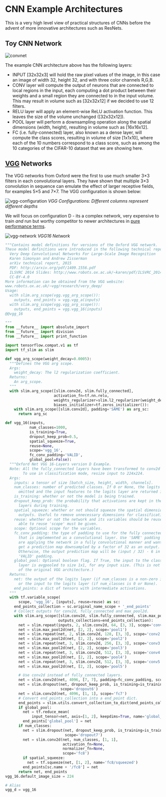 # CNN Example Architectures

This is a very high level view of practical structures of CNNs before the advent of more innovative architectures such as ResNets. 

## Toy CNN Network 

![convnet](images/simple-cnn.jpeg)

The example CNN architecture above has the following layers:

* INPUT [32x32x3] will hold the raw pixel values of the image, in this case an image of width 32, height 32, and with three color channels R,G,B.
* CONV layer will compute the output of neurons that are connected to local regions in the input, each computing a dot product between their weights and a small region they are connected to in the input volume. This may result in volume such as [32x32x12] if we decided to use 12 filters.
* RELU layer will apply an element-wise ReLU activation function. This leaves the size of the volume unchanged ([32x32x12]).
* POOL layer will perform a downsampling operation along the spatial dimensions (width, height), resulting in volume such as [16x16x12].
* FC (i.e. fully-connected) layer, also known as a dense layer, will compute the class scores, resulting in volume of size [1x1x10], where each of the 10 numbers correspond to a class score, such as among the 10 categories of the CIFAR-10 dataset that we are showing here. 


## [VGG](https://arxiv.org/pdf/1409.1556.pdf) Networks

The VGG networks from Oxford were the first to use much smaller 3×3 filters in each convolutional layers. They have shown that multiple 3×3 convolution in sequence can emulate the effect of larger receptive fields, for examples 5×5 and 7×7. The VGG configuration is shown below:

![vgg-configuration](images/vgg-configurations.png)
_VGG Configurations: Different columns represent different depths_

We will focus on configuration D - its a complex network, very expensive to train _and_ run but worthy competitor to newer architectures in [pure performance terms](https://github.com/keras-team/keras-applications). 

![vgg-network](images/vgg-network.png)
_VGG16 Network_

```python
"""Contains model definitions for versions of the Oxford VGG network.
These model definitions were introduced in the following technical report:
  Very Deep Convolutional Networks For Large-Scale Image Recognition
  Karen Simonyan and Andrew Zisserman
  arXiv technical report, 2015
  PDF: http://arxiv.org/pdf/1409.1556.pdf
  ILSVRC 2014 Slides: http://www.robots.ox.ac.uk/~karen/pdf/ILSVRC_2014.pdf
  CC-BY-4.0
More information can be obtained from the VGG website:
www.robots.ox.ac.uk/~vgg/research/very_deep/
Usage:
  with slim.arg_scope(vgg.vgg_arg_scope()):
    outputs, end_points = vgg.vgg_a(inputs)
  with slim.arg_scope(vgg.vgg_arg_scope()):
    outputs, end_points = vgg.vgg_16(inputs)
@@vgg_16

"""
from __future__ import absolute_import
from __future__ import division
from __future__ import print_function

import tensorflow.compat.v1 as tf
import tf_slim as slim

def vgg_arg_scope(weight_decay=0.0005):
  """Defines the VGG arg scope.
  Args:
    weight_decay: The l2 regularization coefficient.
  Returns:
    An arg_scope.
  """
  with slim.arg_scope([slim.conv2d, slim.fully_connected],
                      activation_fn=tf.nn.relu,
                      weights_regularizer=slim.l2_regularizer(weight_decay),
                      biases_initializer=tf.zeros_initializer()):
    with slim.arg_scope([slim.conv2d], padding='SAME') as arg_sc:
      return arg_sc

def vgg_16(inputs,
           num_classes=1000,
           is_training=True,
           dropout_keep_prob=0.5,
           spatial_squeeze=True,
           reuse=None,
           scope='vgg_16',
           fc_conv_padding='VALID',
           global_pool=False):
  """Oxford Net VGG 16-Layers version D Example.
  Note: All the fully_connected layers have been transformed to conv2d layers.
        To use in classification mode, resize input to 224x224.
  Args:
    inputs: a tensor of size [batch_size, height, width, channels].
    num_classes: number of predicted classes. If 0 or None, the logits layer is
      omitted and the input features to the logits layer are returned instead.
    is_training: whether or not the model is being trained.
    dropout_keep_prob: the probability that activations are kept in the dropout
      layers during training.
    spatial_squeeze: whether or not should squeeze the spatial dimensions of the
      outputs. Useful to remove unnecessary dimensions for classification.
    reuse: whether or not the network and its variables should be reused. To be
      able to reuse 'scope' must be given.
    scope: Optional scope for the variables.
    fc_conv_padding: the type of padding to use for the fully connected layer
      that is implemented as a convolutional layer. Use 'SAME' padding if you
      are applying the network in a fully convolutional manner and want to
      get a prediction map downsampled by a factor of 32 as an output.
      Otherwise, the output prediction map will be (input / 32) - 6 in case of
      'VALID' padding.
    global_pool: Optional boolean flag. If True, the input to the classification
      layer is avgpooled to size 1x1, for any input size. (This is not part
      of the original VGG architecture.)
  Returns:
    net: the output of the logits layer (if num_classes is a non-zero integer),
      or the input to the logits layer (if num_classes is 0 or None).
    end_points: a dict of tensors with intermediate activations.
  """
  with tf.variable_scope(
      scope, 'vgg_16', [inputs], reuse=reuse) as sc:
    end_points_collection = sc.original_name_scope + '_end_points'
    # Collect outputs for conv2d, fully_connected and max_pool2d.
    with slim.arg_scope([slim.conv2d, slim.fully_connected, slim.max_pool2d],
                        outputs_collections=end_points_collection):
      net = slim.repeat(inputs, 2, slim.conv2d, 64, [3, 3], scope='conv1')
      net = slim.max_pool2d(net, [2, 2], scope='pool1')
      net = slim.repeat(net, 2, slim.conv2d, 128, [3, 3], scope='conv2')
      net = slim.max_pool2d(net, [2, 2], scope='pool2')
      net = slim.repeat(net, 3, slim.conv2d, 256, [3, 3], scope='conv3')
      net = slim.max_pool2d(net, [2, 2], scope='pool3')
      net = slim.repeat(net, 3, slim.conv2d, 512, [3, 3], scope='conv4')
      net = slim.max_pool2d(net, [2, 2], scope='pool4')
      net = slim.repeat(net, 3, slim.conv2d, 512, [3, 3], scope='conv5')
      net = slim.max_pool2d(net, [2, 2], scope='pool5')

      # Use conv2d instead of fully_connected layers.
      net = slim.conv2d(net, 4096, [7, 7], padding=fc_conv_padding, scope='fc6')
      net = slim.dropout(net, dropout_keep_prob, is_training=is_training,
                         scope='dropout6')
      net = slim.conv2d(net, 4096, [1, 1], scope='fc7')
      # Convert end_points_collection into a end_point dict.
      end_points = slim.utils.convert_collection_to_dict(end_points_collection)
      if global_pool:
        net = tf.reduce_mean(
            input_tensor=net, axis=[1, 2], keepdims=True, name='global_pool')
        end_points['global_pool'] = net
      if num_classes:
        net = slim.dropout(net, dropout_keep_prob, is_training=is_training,
                           scope='dropout7')
        net = slim.conv2d(net, num_classes, [1, 1],
                          activation_fn=None,
                          normalizer_fn=None,
                          scope='fc8')
        if spatial_squeeze:
          net = tf.squeeze(net, [1, 2], name='fc8/squeezed')
        end_points[sc.name + '/fc8'] = net
      return net, end_points
vgg_16.default_image_size = 224

# Alias
vgg_d = vgg_16
```

